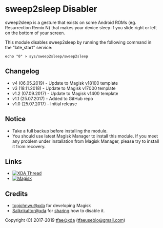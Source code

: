 sweep2sleep Disabler
==========

sweep2sleep is a gesture that exists on some Android ROMs (eg. Resurrection Remix N) that makes your device sleep if you slide right or left on the bottom of your screen.

This module disables sweep2sleep by running the following command in the "late_start" service:

`echo "0" > sys/sweep2sleep/sweep2sleep`


## Changelog
* v4   (06.05.2019) - Update to Magisk v18100 template
* v3   (18.11.2018) - Update to Magisk v17000 template
* v1.2 (07.09.2017) - Update to Magisk v1400 template
* v1.1 (25.07.2017) - Added to GitHub repo
* v1.0 (25.07.2017) - Initial release


## Notice
* Take a full backup before installing the module.
* You should use latest Magisk Manager to install this module. If you meet any problem under installation from Magisk Manager, please try to install it from recovery.


## Links
* [![XDA Thread](https://img.shields.io/badge/XDA-Thread-orange.svg)](https://forum.xda-developers.com/apps/magisk/magisk-sweep2sleep-disabler-t3681631)
* [![Magisk](https://img.shields.io/badge/Magisk-19%2B-00B39B.svg)](https://forum.xda-developers.com/apps/magisk/official-magisk-v7-universal-systemless-t3473445)


## Credits
* <a href="https://forum.xda-developers.com/member.php?u=4470081">topjohnwu@xda</a> for developing Magisk
* <a href="https://forum.xda-developers.com/member.php?u=4960264">Salkrikaltor@xda</a> for <a href="https://forum.xda-developers.com/showpost.php?p=70733735&postcount=962">sharing</a> how to disable it.


Copyright (C) 2017-2019 <a href="https://forum.xda-developers.com/member.php?u=6415870">tfae@xda</a> (tfaeusebio@gmail.com)
